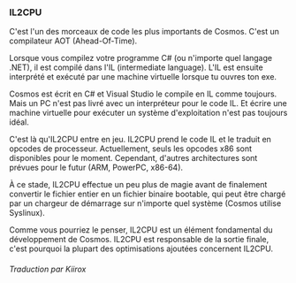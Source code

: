 ### IL2CPU

C'est l'un des morceaux de code les plus importants de Cosmos. C'est un 
compilateur AOT (Ahead-Of-Time).

Lorsque vous compilez votre programme C# (ou n'importe quel langage .NET), il est compilé dans l'IL (intermediate language). L'IL est ensuite interprété et exécuté par une machine virtuelle lorsque
tu ouvres ton exe.

Cosmos est écrit en C# et Visual Studio le compile en IL comme toujours. Mais un PC n'est pas livré avec un interpréteur pour le code IL. Et écrire une machine virtuelle pour exécuter un système d'exploitation n'est pas toujours idéal.

C'est là qu'IL2CPU entre en jeu. IL2CPU prend le code IL et le traduit en opcodes de processeur. Actuellement, seuls les opcodes x86 sont disponibles pour le moment. Cependant, d'autres architectures sont prévues pour le futur (ARM, PowerPC, x86-64).

À ce stade, IL2CPU effectue un peu plus de magie avant de finalement convertir le fichier entier en un fichier binaire bootable, qui peut être chargé par un chargeur de démarrage sur n'importe quel système (Cosmos utilise Syslinux).

Comme vous pourriez le penser, IL2CPU est un élément fondamental du développement
de Cosmos. IL2CPU est responsable de la sortie finale, c'est pourquoi la plupart des optimisations ajoutées concernent IL2CPU.

###### Traduction par Kiirox